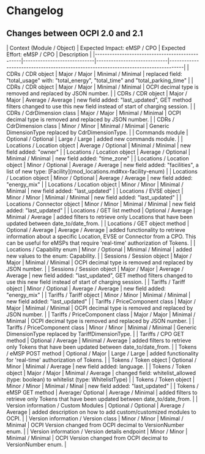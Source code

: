 # Changelog

## Changes between OCPI 2.0 and 2.1

<div><!-- ------------------------------------------------------------------------------------------------------------------------------------------------------------------------------------------------ --></div>
| Context (Module / Object)                      | Expected Impact: eMSP / CPO | Expected Effort: eMSP / CPO | Description                                                                        | 
|------------------------------------------------|-----------------------------|-----------------------------|------------------------------------------------------------------------------------|
| CDRs / CDR object                              | Major / Major               | Minimal / Minimal           | replaced field: "total_usage" with: "total_energy", "total_time" and "total_parking_time"                                                                                           |
| CDRs / CDR object                              | Major / Major               | Minimal / Minimal           | OCPI decimal type is removed and replaced by JSON number.                                                                                                                           |
| CDRs / CDR object                              | Major / Major               | Average / Average           | new field added: "last_updated", GET method filters changed to use this new field instead of start of charging session.                                                             |
| CDRs / CdrDimension class                      | Major / Major               | Minimal / Minimal           | OCPI decimal type is removed and replaced by JSON number.                                                                                                                           | 
| CDRs / CdrDimension class                      | Minor / Minor               | Minimal / Minimal           | Generic DimensionType replaced by CdrDimensionType.                                                                                                                           | 
| Commands module                                | Optional / Optional         | Large / Large               | added new commands module.                                                                                                                                                          |
| Locations / Location object                    | Average / Optional          | Minimal / Minimal           | new field added: "owner"                                                                                                                                                            |  
| Locations / Location object                    | Average / Optional          | Minimal / Minimal           | new field added: "time_zone"                                                                                                                                                        |  
| Locations / Location object                    | Minor / Optional            | Average / Average           | new field added: "facilities", a list of new type: [Facility](mod_locations.md#xx-facility-enum)                                                                                    |
| Locations / Location object                    | Minor / Optional            | Average / Average           | new field added: "energy_mix"                                                                                                                                                       |
| Locations / Location object                    | Minor / Minor               | Minimal / Minimal           | new field added: "last_updated"                                                                                                                                                     |
| Locations / EVSE object                        | Minor / Minor               | Minimal / Minimal           | new field added: "last_updated"                                                                                                                                                     |
| Locations / Connector object                   | Minor / Minor               | Minimal / Minimal           | new field added: "last_updated"                                                                                                                                                     |
| Locations / GET list method                    | Optional / Average          | Minimal / Average           | added filters to retrieve only Locations that have been updated between date_to/date_from.                                                                                          |
| Locations / GET object method                  | Optional / Average          | Average / Average           | added functionality to retrieve information about a specific Location, EVSE or Connector from a CPO. This can be useful for eMSPs that require 'real-time' authorization of Tokens. |
| Locations / Capability enum                    | Minor / Optional            | Minimal / Minimal           | added new values to the enum: Capability.                                                                                                                                           |
| Sessions / Session object                      | Major / Major               | Minimal / Minimal           | OCPI decimal type is removed and replaced by JSON number.                                                                                                                           |
| Sessions / Session object                      | Major / Major               | Average / Average           | new field added: "last_updated", GET method filters changed to use this new field instead of start of charging session.                                                             |
| Tariffs / Tariff object                        | Minor / Optional            | Average / Average           | new field added: "energy_mix"                                                                                                                                                       |
| Tariffs / Tariff object                        | Minor / Minor               | Minimal / Minimal           | new field added: "last_updated"                                                                                                                                                     |
| Tariffs / PriceComponent class                 | Major / Major               | Minimal / Minimal           | OCPI decimal type is removed and replaced by JSON number.                                                                                                                           |
| Tariffs / PriceComponent class                 | Major / Major               | Minimal / Minimal           | OCPI decimal type is removed and replaced by JSON number.                                                                                                                           |
| Tariffs / PriceComponent class                 | Minor / Minor               | Minimal / Minimal           | Generic DimensionType replaced by TariffDimensionType.                                                                                                                           | 
| Tariffs / CPO GET method                       | Optional / Average          | Minimal / Average           | added filters to retrieve only Tokens that have been updated between date_to/date_from.                                                                                             |
| Tokens / eMSP POST method                      | Optional / Major            | Large / Large               | added functionality for 'real-time' authorization of Tokens.                                                                                                                        |
| Tokens / Token object                          | Optional / Minor            | Minimal / Average           | new field added: language.                                                                                                                                                          |
| Tokens / Token object                          | Major / Major               | Minimal / Average           | changed field: whitelist_allowed (type: boolean) to whitelist (type: WhitelistType)                                                                                                 |
| Tokens / Token object                          | Minor / Minor               | Minimal / Minal             | new field added: "last_updated"                                                                                                                                                     |
| Tokens / eMSP GET method                       | Average/ Optional           | Average / Minimal           | added filters to retrieve only Tokens that have been updated between date_to/date_from.                                                                                             |
| Version information / Custom Modules           | Optional / Optional         | Average / Average           | added description on how to add custom/customized modules to OCPI.                                                                                                                  |
| Version information / Version class            | Minor / Minor               | Minimal / Minimal           | OCPI Version changed from OCPI decimal to VersionNumber enum.                                                                                                                       |
| Version information / Version details endpoint | Minor / Minor               | Minimal / Minimal           | OCPI Version changed from OCPI decimal to VersionNumber enum.                                                                                                                       |
<div><!-- ------------------------------------------------------------------------------------------------------------------------------------------------------------------------------------------------ --></div>
